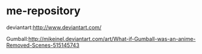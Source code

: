 # me-repository

deviantart:http://www.deviantart.com/

Gumball:http://mikeinel.deviantart.com/art/What-if-Gumball-was-an-anime-Removed-Scenes-515145743
